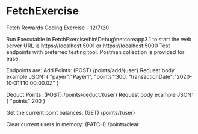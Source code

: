 # FetchExercise
Fetch Rewards Coding Exercise - 12/7/20

Run Executable in FetchExercise\bin\Debug\netcoreapp3.1 to start the web server
URL is https://localhost:5001 or https://localhost:5000
Test endpoints with preferred testing tool. Postman collection is provided for ease.

Endpoints are:
  Add Points:
    (POST) /points/add/{user}
     Request body example JSON:
      {
          "payer":"Payer1",
          "points":300,
          "transactionDate":"2020-10-31T10:00:00.0Z"
      }

  Deduct Points:
    (POST) /points/deduct/{user}
     Request body example JSON:
      {
          "points":200
      }

  Get the current point balances:
    (GET) /points/{user}

  Clear current users in memory:
    (PATCH) /points/clear